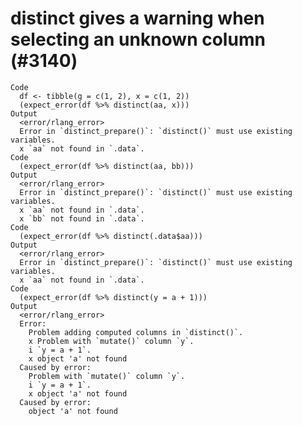 # distinct gives a warning when selecting an unknown column (#3140)

    Code
      df <- tibble(g = c(1, 2), x = c(1, 2))
      (expect_error(df %>% distinct(aa, x)))
    Output
      <error/rlang_error>
      Error in `distinct_prepare()`: `distinct()` must use existing variables.
      x `aa` not found in `.data`.
    Code
      (expect_error(df %>% distinct(aa, bb)))
    Output
      <error/rlang_error>
      Error in `distinct_prepare()`: `distinct()` must use existing variables.
      x `aa` not found in `.data`.
      x `bb` not found in `.data`.
    Code
      (expect_error(df %>% distinct(.data$aa)))
    Output
      <error/rlang_error>
      Error in `distinct_prepare()`: `distinct()` must use existing variables.
      x `aa` not found in `.data`.
    Code
      (expect_error(df %>% distinct(y = a + 1)))
    Output
      <error/rlang_error>
      Error: 
        Problem adding computed columns in `distinct()`.
        x Problem with `mutate()` column `y`.
        i `y = a + 1`.
        x object 'a' not found
      Caused by error: 
        Problem with `mutate()` column `y`.
        i `y = a + 1`.
        x object 'a' not found
      Caused by error: 
        object 'a' not found

